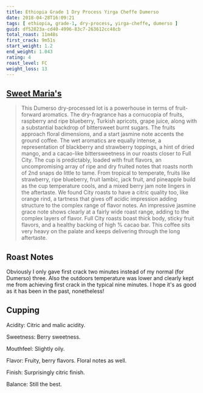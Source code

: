 ```yaml
---
title: Ethiopia Grade 1 Dry Process Yirga Cheffe Dumerso
date: 2018-04-28T16:09:21
tags: [ ethiopia, grade-1, dry-process, yirga-cheffe, dumerso ]
guid: df52823a-cd40-4996-83c7-263612cc48cb
total_roast: 11m48s
first_crack: 9m51s
start_weight: 1.2
end_weight: 1.043
rating: 4
roast_level: FC
weight_loss: 13
---
```


## [Sweet Maria's][sm]

[sm]: https://web.archive.org/web/20171110224429/https://www.sweetmarias.com/product/ethiopia-gr-1-dry-process-yirg-dumerso

> This Dumerso dry-processed lot is a powerhouse in terms of fruit-forward
> aromatics. The dry-fragrance has a cornucopia of fruits, raspberry and ripe
> blueberry, Turkish apricots, grape juice, along with a substantial backdrop of
> bittersweet burnt sugars. The fruits approach floral dimensions, and a start
> jasmine note accents the ground coffee. The wet aromatics are equally intense,
> a representation of blackberry and strawberry toppings, a hint of dried mango,
> and a cacao-like bittersweetness in our roasts closer to Full City. The cup is
> predictably, loaded with fruit flavors, an uncompromising array of ripe and
> dry fruited notes that roasts north of 2nd snaps do little to tame. From
> tropical to temperate, fruits like strawberry, ripe blueberry, fruit lambic,
> jack fruit, and pineapple build as the cup temperature cools, and a mixed
> berry jam note lingers in the aftertaste. We found City roasts to have a
> citric quality too, like orange rind, a tartness that gives off acidic
> impression adding structure to the complex range of flavor notes. An
> impressive jasmine grace note shows clearly at a fairly wide roast range,
> adding to the complex layers of flavor. Full City roasts boast thick body,
> sticky fruit flavors, and a healthy backing of high % cacao bar. This coffee
> sits very heavy on the palate and keeps delivering through the long
> aftertaste.

## Roast Notes

Obviously I only gave first crack two minutes instead of my normal (for Dumerso)
three.  Also the outdoors temperature was lower and clearly kept me from
achieving first crack in the typical nine minutes.  I hope it's as good as it
has been in the past, nonetheless!

## Cupping

Acidity: Citric and malic acidity.

Sweetness: Berry sweetness.

Mouthfeel: Slightly oily.

Flavor: Fruity, berry flavors.  Floral notes as well.

Finish: Surprisingly citric finish.

Balance: Still the best.
